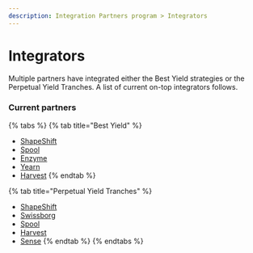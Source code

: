 ```yaml
---
description: Integration Partners program > Integrators
---
```


# Integrators

Multiple partners have integrated either the Best Yield strategies or the Perpetual Yield Tranches. A list of current on-top integrators follows.

### Current partners

{% tabs %}
{% tab title="Best Yield" %}
* [ShapeShift](https://shapeshift.com/)
* [Spool](https://www.spool.fi/)
* [Enzyme](https://enzyme.finance/)
* [Yearn](https://yearn.finance/)
* [Harvest](https://harvest.finance/)
{% endtab %}

{% tab title="Perpetual Yield Tranches" %}
* [ShapeShift](https://shapeshift.com/)
* [Swissborg](https://swissborg.com/)
* [Spool](https://www.spool.fi/)
* [Harvest](https://harvest.finance/)
* [Sense](https://sense.finance/)
{% endtab %}
{% endtabs %}
